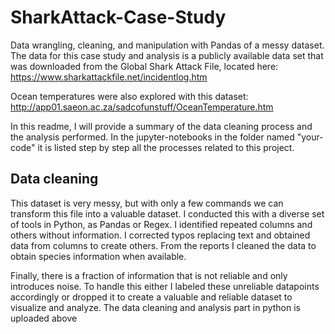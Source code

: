 # SharkAttack-Case-Study
Data wrangling, cleaning, and manipulation with Pandas of a messy dataset. The data for this case study and analysis is a publicly available data set that was downloaded from the Global Shark Attack File, located here:
https://www.sharkattackfile.net/incidentlog.htm

Ocean temperatures were also explored with this dataset:
http://app01.saeon.ac.za/sadcofunstuff/OceanTemperature.htm

In this readme, I will provide a summary of the data cleaning process and the analysis performed. In the jupyter-notebooks in the folder named "your-code" it is listed step by step all the processes related to this project.

## Data cleaning
This dataset is very messy, but with only a few commands we can transform this file into a valuable dataset. I conducted this with a diverse set of tools in Python, as Pandas or
Regex. I identified repeated columns and others without information. I corrected typos replacing text and obtained data from columns to create others. From the reports I cleaned
the data to obtain species information when available.

Finally, there is a fraction of information that is not reliable and only introduces noise. To handle this either I labeled these unreliable datapoints accordingly or dropped it
to create a valuable and reliable dataset to visualize and analyze.
The data cleaning and analysis part in python is uploaded above
